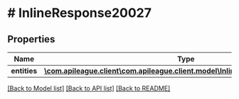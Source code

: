 # # InlineResponse20027

## Properties

Name | Type | Description | Notes
------------ | ------------- | ------------- | -------------
**entities** | [**\com.apileague.client\com.apileague.client.model\InlineResponse20027Entities[]**](InlineResponse20027Entities.md) |  | [optional]

[[Back to Model list]](../../README.md#models) [[Back to API list]](../../README.md#endpoints) [[Back to README]](../../README.md)
